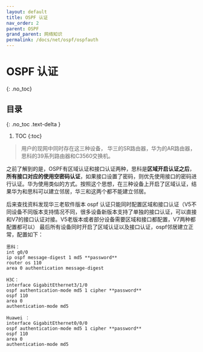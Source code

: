 ```yaml
---
layout: default
title: OSPF 认证
nav_order: 2
parent: OSPF
grand_parent: 网络知识
permalink: /docs/net/ospf/ospfauth
---
```


# OSPF 认证


{: .no_toc}

## 目录

{: .no_toc .text-delta }


1. TOC
{:toc}

> 用户的现网中同时存在这三种设备， 华三的SR路由器，华为的AR路由器，思科的39系列路由器和C3560交换机。

之前了解到的是，OSPF有区域认证和接口认证两种，思科是**区域开启认证之后**，**所有接口对应的使用空密码认证**，如果接口设置了密码，则优先使用接口的密码进行认证。华为使用类似的方式。按照这个思想，在三种设备上开启了区域认证，结果华为和思科可以建立邻居，华三和这两个都不能建立邻居。

后来查找资料发现华三老软件版本 ospf 认证只能同时配置区域和接口认证（V5不同设备不同版本支持情况不同，很多设备新版本支持了单独的接口认证，可以直接和V7的接口认证对接。V5老版本或者部分设备需要区域和接口都配置，V7两种都配置都可以） 最后所有设备同时开启了区域认证以及接口认证，ospf邻居建立正常，配置如下：

```
思科：
int g0/0
ip ospf message-digest 1 md5 **password**
router os 110
area 0 authentication message-digest 
```


```
H3C：
interface GigabitEthernet3/1/0 
ospf authentication-mode md5 1 cipher **password**
ospf 110
area 0
authentication-mode md5
```

```
Huawei ：
interface GigabitEthernet0/0/0 
ospf authentication-mode md5 1 cipher **password**
ospf 110 
area 0 
authentication-mode md5
```

